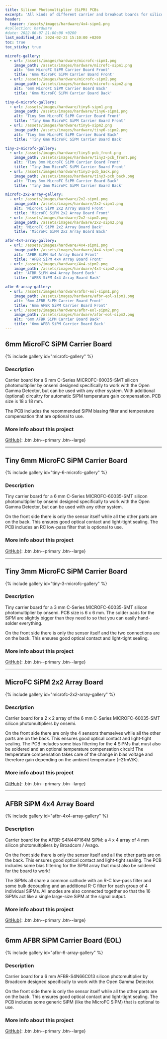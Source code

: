 ```yaml
---
title: Silicon Photomultiplier (SiPM) PCBs
excerpt: 'All kinds of different carrier and breakout boards for silicon photomultipliers.'
header:
  teaser: /assets/images/hardware/4x4-sipm1.png
#collection: hardware
#date: 2022-06-07 21:00:00 +0200
last_modified_at: 2024-02-23 15:10:00 +0200
toc: true
toc_sticky: true

microfc-gallery:
  - url: /assets/images/hardware/microfc-sipm1.png
    image_path: /assets/images/hardware/microfc-sipm1.png
    alt: '6mm MicroFC SiPM Carrier Board Front'
    title: '6mm MicroFC SiPM Carrier Board Front'
  - url: /assets/images/hardware/microfc-sipm2.png
    image_path: /assets/images/hardware/microfc-sipm2.png
    alt: '6mm MicroFC SiPM Carrier Board Back'
    title: '6mm MicroFC SiPM Carrier Board Back'

tiny-6-microfc-gallery:
  - url: /assets/images/hardware/tiny6-sipm1.png
    image_path: /assets/images/hardware/tiny6-sipm1.png
    alt: 'Tiny 6mm MicroFC SiPM Carrier Board Front'
    title: 'Tiny 6mm MicroFC SiPM Carrier Board Front'
  - url: /assets/images/hardware/tiny6-sipm2.png
    image_path: /assets/images/hardware/tiny6-sipm2.png
    alt: 'Tiny 6mm MicroFC SiPM Carrier Board Back'
    title: 'Tiny 6mm MicroFC SiPM Carrier Board Back'

tiny-3-microfc-gallery:
  - url: /assets/images/hardware/tiny3-pcb_front.png
    image_path: /assets/images/hardware/tiny3-pcb_front.png
    alt: 'Tiny 3mm MicroFC SiPM Carrier Board Front'
    title: 'Tiny 3mm MicroFC SiPM Carrier Board Front'
  - url: /assets/images/hardware/tiny3-pcb_back.png
    image_path: /assets/images/hardware/tiny3-pcb_back.png
    alt: 'Tiny 3mm MicroFC SiPM Carrier Board Back'
    title: 'Tiny 3mm MicroFC SiPM Carrier Board Back'

microfc-2x2-array-gallery:
  - url: /assets/images/hardware/2x2-sipm1.png
    image_path: /assets/images/hardware/2x2-sipm1.png
    alt: 'MicroFC SiPM 2x2 Array Board Front'
    title: 'MicroFC SiPM 2x2 Array Board Front'
  - url: /assets/images/hardware/2x2-sipm2.png
    image_path: /assets/images/hardware/2x2-sipm2.png
    alt: 'MicroFC SiPM 2x2 Array Board Back'
    title: 'MicroFC SiPM 2x2 Array Board Back'

afbr-4x4-array-gallery:
  - url: /assets/images/hardware/4x4-sipm1.png
    image_path: /assets/images/hardware/4x4-sipm1.png
    alt: 'AFBR SiPM 4x4 Array Board Front'
    title: 'AFBR SiPM 4x4 Array Board Front'
  - url: /assets/images/hardware/4x4-sipm2.png
    image_path: /assets/images/hardware/4x4-sipm2.png
    alt: 'AFBR SiPM 4x4 Array Board Back'
    title: 'AFBR SiPM 4x4 Array Board Back'

afbr-6-array-gallery:
  - url: /assets/images/hardware/afbr-eol-sipm1.png
    image_path: /assets/images/hardware/afbr-eol-sipm1.png
    alt: '6mm AFBR SiPM Carrier Board Front'
    title: '6mm AFBR SiPM Carrier Board Front'
  - url: /assets/images/hardware/afbr-eol-sipm2.png
    image_path: /assets/images/hardware/afbr-eol-sipm2.png
    alt: '6mm AFBR SiPM Carrier Board Back'
    title: '6mm AFBR SiPM Carrier Board Back'
---
```


## 6mm MicroFC SiPM Carrier Board

{% include gallery id="microfc-gallery" %}

### Description

Carrier board for a 6 mm C-Series MICROFC-60035-SMT silicon photomultiplier by onsemi designed specifically to work with the Open Gamma Detector, but can be used with any other system. With additional (optional) circuitry for automatic SiPM temperature gain compensation. PCB size is 18 x 18 mm.

The PCB includes the recommended SiPM biasing filter and temperature compensation that are optional to use.

### More info about this project

[<i class="fab fa-github"></i> GitHub](https://github.com/OpenGammaProject/MicroFC-SiPM-Carrier-Board){: .btn .btn--primary .btn--large}

---

## Tiny 6mm MicroFC SiPM Carrier Board

{% include gallery id="tiny-6-microfc-gallery" %}

### Description

Tiny carrier board for a 6 mm C-Series MICROFC-60035-SMT silicon photomultiplier by onsemi designed specifically to work with the Open Gamma Detector, but can be used with any other system.

On the front side there is only the sensor itself while all the other parts are on the back. This ensures good optical contact and light-tight sealing. The PCB includes an RC low-pass filter that is optional to use.

### More info about this project

[<i class="fab fa-github"></i> GitHub](https://github.com/OpenGammaProject/Tiny-MicroFC-Carrier-Board){: .btn .btn--primary .btn--large}

---

## Tiny 3mm MicroFC SiPM Carrier Board

{% include gallery id="tiny-3-microfc-gallery" %}

### Description

Tiny carrier board for a 3 mm C-Series MICROFC-60035-SMT silicon photomultiplier by onsemi. PCB size is 6 x 6 mm. The solder pads for the SiPM are slightly bigger than they need to so that you can easily hand-solder everything.

On the front side there is only the sensor itself and the two connections are on the back. This ensures good optical contact and light-tight sealing.

### More info about this project

[<i class="fab fa-github"></i> GitHub](https://github.com/OpenGammaProject/Tiny-3mm-MicroFC-Carrier-Board){: .btn .btn--primary .btn--large}

---

## MicroFC SiPM 2x2 Array Board

{% include gallery id="microfc-2x2-array-gallery" %}

### Description

Carrier board for a 2 x 2 array of the 6 mm C-Series MICROFC-60035-SMT silicon photomultipliers by onsemi.

On the front side there are only the 4 sensors themselves while all the other parts are on the back. This ensures good optical contact and light-tight sealing. The PCB includes some bias filtering for the 4 SiPMs that must also be soldered and an optional temperature compensation circuit! The temperature compensation takes care of the change in bias voltage and therefore gain depending on the ambient temperature (~21mV/K).

### More info about this project

[<i class="fab fa-github"></i> GitHub](https://github.com/OpenGammaProject/MicroFC-SiPM-Array-Board){: .btn .btn--primary .btn--large}

---

## AFBR SiPM 4x4 Array Board

{% include gallery id="afbr-4x4-array-gallery" %}

### Description

Carrier board for the AFBR-S4N44P164M SiPM: a 4 x 4 array of 4 mm silicon photomultipliers by Broadcom / Avago.

On the front side there is only the sensor itself and all the other parts are on the back. This ensures good optical contact and light-tight sealing. The PCB includes some bias filtering for the SiPM array that must also be soldered for the board to work!

The SiPMs all share a common cathode with an R-C low-pass filter and some bulk decoupling and an additional R-C filter for each group of 4 individual SiPMs. All anodes are also connected together so that the 16 SiPMs act like a single large-size SiPM at the signal output.

### More info about this project

[<i class="fab fa-github"></i> GitHub](https://github.com/OpenGammaProject/AFBR-SiPM-Array-Board){: .btn .btn--primary .btn--large}

---

## 6mm AFBR SiPM Carrier Board (EOL)

{% include gallery id="afbr-6-array-gallery" %}

### Description

Carrier board for a 6 mm AFBR-S4N66C013 silicon photomultiplier by Broadcom designed specifically to work with the Open Gamma Detector.

On the front side there is only the sensor itself while all the other parts are on the back. This ensures good optical contact and light-tight sealing. The PCB includes some generic SiPM (like the MicroFC SiPM) that is optional to use.

### More info about this project

[<i class="fab fa-github"></i> GitHub](https://github.com/OpenGammaProject/AFBR-SiPM-Carrier-Board){: .btn .btn--primary .btn--large}
